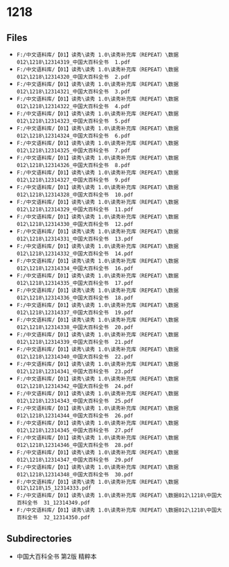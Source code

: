 # 1218

## Files

- `F:/中文语料库/【01】读秀\读秀 1.0\读秀补充库（REPEAT）\数据012\1218\12314319_中国大百科全书  1.pdf`
- `F:/中文语料库/【01】读秀\读秀 1.0\读秀补充库（REPEAT）\数据012\1218\12314320_中国大百科全书  2.pdf`
- `F:/中文语料库/【01】读秀\读秀 1.0\读秀补充库（REPEAT）\数据012\1218\12314321_中国大百科全书  3.pdf`
- `F:/中文语料库/【01】读秀\读秀 1.0\读秀补充库（REPEAT）\数据012\1218\12314322_中国大百科全书  4.pdf`
- `F:/中文语料库/【01】读秀\读秀 1.0\读秀补充库（REPEAT）\数据012\1218\12314323_中国大百科全书  5.pdf`
- `F:/中文语料库/【01】读秀\读秀 1.0\读秀补充库（REPEAT）\数据012\1218\12314324_中国大百科全书  6.pdf`
- `F:/中文语料库/【01】读秀\读秀 1.0\读秀补充库（REPEAT）\数据012\1218\12314325_中国大百科全书  7.pdf`
- `F:/中文语料库/【01】读秀\读秀 1.0\读秀补充库（REPEAT）\数据012\1218\12314326_中国大百科全书  8.pdf`
- `F:/中文语料库/【01】读秀\读秀 1.0\读秀补充库（REPEAT）\数据012\1218\12314327_中国大百科全书  9.pdf`
- `F:/中文语料库/【01】读秀\读秀 1.0\读秀补充库（REPEAT）\数据012\1218\12314328_中国大百科全书  10.pdf`
- `F:/中文语料库/【01】读秀\读秀 1.0\读秀补充库（REPEAT）\数据012\1218\12314329_中国大百科全书  11.pdf`
- `F:/中文语料库/【01】读秀\读秀 1.0\读秀补充库（REPEAT）\数据012\1218\12314330_中国大百科全书  12.pdf`
- `F:/中文语料库/【01】读秀\读秀 1.0\读秀补充库（REPEAT）\数据012\1218\12314331_中国大百科全书  13.pdf`
- `F:/中文语料库/【01】读秀\读秀 1.0\读秀补充库（REPEAT）\数据012\1218\12314332_中国大百科全书  14.pdf`
- `F:/中文语料库/【01】读秀\读秀 1.0\读秀补充库（REPEAT）\数据012\1218\12314334_中国大百科全书  16.pdf`
- `F:/中文语料库/【01】读秀\读秀 1.0\读秀补充库（REPEAT）\数据012\1218\12314335_中国大百科全书  17.pdf`
- `F:/中文语料库/【01】读秀\读秀 1.0\读秀补充库（REPEAT）\数据012\1218\12314336_中国大百科全书  18.pdf`
- `F:/中文语料库/【01】读秀\读秀 1.0\读秀补充库（REPEAT）\数据012\1218\12314337_中国大百科全书  19.pdf`
- `F:/中文语料库/【01】读秀\读秀 1.0\读秀补充库（REPEAT）\数据012\1218\12314338_中国大百科全书  20.pdf`
- `F:/中文语料库/【01】读秀\读秀 1.0\读秀补充库（REPEAT）\数据012\1218\12314339_中国大百科全书  21.pdf`
- `F:/中文语料库/【01】读秀\读秀 1.0\读秀补充库（REPEAT）\数据012\1218\12314340_中国大百科全书  22.pdf`
- `F:/中文语料库/【01】读秀\读秀 1.0\读秀补充库（REPEAT）\数据012\1218\12314341_中国大百科全书  23.pdf`
- `F:/中文语料库/【01】读秀\读秀 1.0\读秀补充库（REPEAT）\数据012\1218\12314342_中国大百科全书  24.pdf`
- `F:/中文语料库/【01】读秀\读秀 1.0\读秀补充库（REPEAT）\数据012\1218\12314343_中国大百科全书  25.pdf`
- `F:/中文语料库/【01】读秀\读秀 1.0\读秀补充库（REPEAT）\数据012\1218\12314344_中国大百科全书  26.pdf`
- `F:/中文语料库/【01】读秀\读秀 1.0\读秀补充库（REPEAT）\数据012\1218\12314345_中国大百科全书  27.pdf`
- `F:/中文语料库/【01】读秀\读秀 1.0\读秀补充库（REPEAT）\数据012\1218\12314346_中国大百科全书  28.pdf`
- `F:/中文语料库/【01】读秀\读秀 1.0\读秀补充库（REPEAT）\数据012\1218\12314347_中国大百科全书  29.pdf`
- `F:/中文语料库/【01】读秀\读秀 1.0\读秀补充库（REPEAT）\数据012\1218\12314348_中国大百科全书  30.pdf`
- `F:/中文语料库/【01】读秀\读秀 1.0\读秀补充库（REPEAT）\数据012\1218\15_12314333.pdf`
- `F:/中文语料库/【01】读秀\读秀 1.0\读秀补充库（REPEAT）\数据012\1218\中国大百科全书  31_12314349.pdf`
- `F:/中文语料库/【01】读秀\读秀 1.0\读秀补充库（REPEAT）\数据012\1218\中国大百科全书  32_12314350.pdf`

## Subdirectories

- 中国大百科全书 第2版 精粹本
